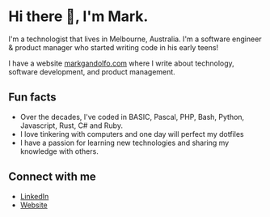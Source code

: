 # Hi there 👋, I'm Mark.

I'm a technologist that lives in Melbourne, Australia. I'm a software engineer & product manager who started writing code in his early teens!

I have a website [markgandolfo.com](https://markgandolfo.com) where I write about technology, software development, and product management.

## Fun facts

- Over the decades, I've coded in BASIC, Pascal, PHP, Bash, Python, Javascript, Rust, C# and Ruby.
- I love tinkering with computers and one day will perfect my dotfiles
- I have a passion for learning new technologies and sharing my knowledge with others.


## Connect with me
- [LinkedIn](https://www.linkedin.com/in/magandolfo/)
- [Website](https://markgandolfo.com)


